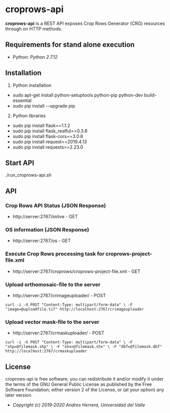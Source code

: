 # croprows-api

**croprows-api** is a REST API exposes Crop Rows Generator (CRG) resources through on HTTP methods.

## Requirements for stand alone execution 

- Python: *Python 2.7.12*

## Installation

1. Python installation
- sudo apt-get install python-setuptools python-pip python-dev build-essential
- sudo pip install --upgrade pip

2. Python libraries
- sudo pip install flask==1.1.2
- sudo pip install flask_restful==0.3.8
- sudo pip install flask-cors==3.0.8
- sudo pip install request==2019.4.13
- sudo pip install requests==2.23.0

## Start API

./run_croprows-api.sh

## API

### Crop Rows API Status (JSON Response)
- http://server:2767/imlive - GET

### OS information (JSON Response)
- http://server:2767/os - GET

### Execute Crop Rows processing task for croprows-project-file.xml
- http://server:2767/croprows/croprows-project-file.xml - GET

### Upload orthomosaic-file to the server
- http://server:2767/crimageuploader/ - POST

`
curl -i -X POST "Content-Type: multipart/form-data" \
-F "image=@uploadfile.tif" http://localhost:2767/crimageuploader
`

### Upload vector mask-file to the server
- http://server:2767/crmaskuploader/ - POST

`
curl -i -X POST "Content-Type: multipart/form-data" \
-F "shp=@filemask.shp" \
-F "shx=@filemask.shx" \
-F "dbf=@filemask.dbf" http://localhost:2767/crmaskuploader
`

## License

croprows-api is free software; you can redistribute it and/or modify it under the terms of the GNU General Public License as published by the Free Software Foundation; either version 2 of the License, or (at your option) any later version.

 
* <em>Copyright (c) 2019-2020 Andres Herrera, Universidad del Valle</em>

